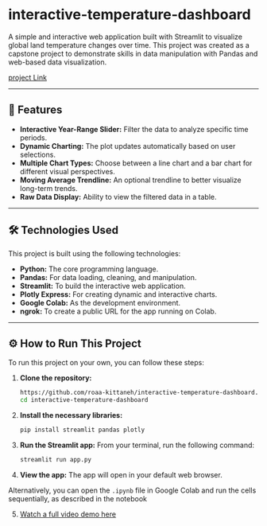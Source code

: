 # interactive-temperature-dashboard

A simple and interactive web application built with Streamlit to visualize global land temperature changes over time. This project was created as a capstone project to demonstrate skills in data manipulation with Pandas and web-based data visualization.

[project Link](https://stacey-meteorlike-elenore.ngrok-free.dev)

---

## 🚀 Features

- **Interactive Year-Range Slider:** Filter the data to analyze specific time periods.
- **Dynamic Charting:** The plot updates automatically based on user selections.
- **Multiple Chart Types:** Choose between a line chart and a bar chart for different visual perspectives.
- **Moving Average Trendline:** An optional trendline to better visualize long-term trends.
- **Raw Data Display:** Ability to view the filtered data in a table.

---

## 🛠️ Technologies Used

This project is built using the following technologies:

- **Python:** The core programming language.
- **Pandas:** For data loading, cleaning, and manipulation.
- **Streamlit:** To build the interactive web application.
- **Plotly Express:** For creating dynamic and interactive charts.
- **Google Colab:** As the development environment.
- **ngrok:** To create a public URL for the app running on Colab.

---

## ⚙️ How to Run This Project

To run this project on your own, you can follow these steps:

1.  **Clone the repository:**
    ```bash
    https://github.com/roaa-kittaneh/interactive-temperature-dashboard.git
    cd interactive-temperature-dashboard
    ```

2.  **Install the necessary libraries:**
    ```bash
    pip install streamlit pandas plotly
    ```

3.  **Run the Streamlit app:**
    From your terminal, run the following command:
    ```bash
    streamlit run app.py
    ```

4.  **View the app:**
    The app will open in your default web browser.

Alternatively, you can open the `.ipynb` file in Google Colab and run the cells sequentially, as described in the notebook

5. [Watch a full video demo here](https://drive.google.com/file/d/14LPVwSrlAYz4Vw8Wvl_i7mZ70kykTJJb/view?usp=sharing)

